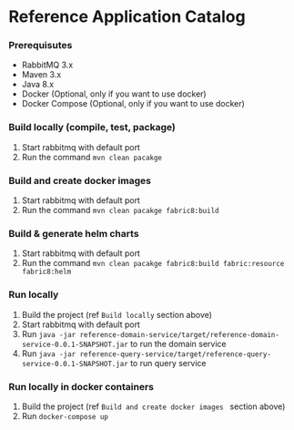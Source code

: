 # Reference Application Catalog

### Prerequisutes

* RabbitMQ 3.x
* Maven 3.x
* Java 8.x
* Docker (Optional, only if you want to use docker)
* Docker Compose (Optional, only if you want to use docker)

### Build locally (compile, test, package)

1. Start rabbitmq with default port  
2. Run the command `mvn clean pacakge`

### Build and create docker images 

1. Start rabbitmq with default port
2. Run the command `mvn clean pacakge fabric8:build`

### Build & generate helm charts

1. Start rabbitmq with default port
2. Run the command `mvn clean pacakge fabric8:build fabric:resource fabric8:helm`

### Run locally

1. Build the project (ref `Build locally` section above)
2. Start rabbitmq with default port
3. Run `java -jar reference-domain-service/target/reference-domain-service-0.0.1-SNAPSHOT.jar` to run the domain service
4. Run `java -jar reference-query-service/target/reference-query-service-0.0.1-SNAPSHOT.jar` to run query service


### Run locally in docker containers

1. Build the project (ref `Build and create docker images ` section above)
2. Run `docker-compose up`